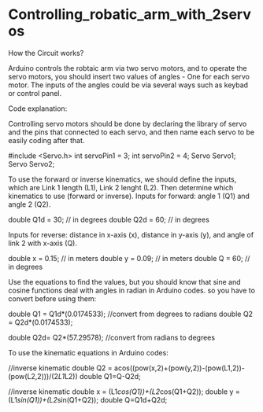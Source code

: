 # Controlling_robatic_arm_with_2servos

How the Circuit works?

Arduino controls the robtaic arm via two servo motors, and to operate the servo motors, you should insert two values of angles - One for each servo motor. 
The inputs of the angles could be via several ways such as keybad or control panel. 

Code explanation: 

Controlling servo motors should be done by declaring the library of servo and the pins that connected to each servo, and then name each servo to be easily coding after that.

#include <Servo.h>
int servoPin1 = 3; 
int servoPin2 = 4; 
Servo Servo1; 
Servo Servo2; 

To use the forward or inverse kinematics, we should define the inputs, which are Link 1 length (L1), Link 2 lenght (L2). 
Then determine which kinematics to use (forward or inverse).
Inputs for forward: angle 1 (Q1) and angle 2 (Q2). 

   double Q1d = 30;   // in degrees
   double Q2d = 60;   // in degrees
   
Inputs for reverse: distance in x-axis (x), distance in y-axis (y), and angle of link 2 with x-axis (Q). 

   double x = 0.15;   // in meters
   double y = 0.09;   // in meters
   double Q = 60;     // in degrees
   
Use the equations to find the values, but you should know that sine and cosine functions deal with angles in radian in Arduino codes. so you have to convert before using them:
   
   double Q1 = Q1d*(0.0174533); //convert from degrees to radians
   double Q2 = Q2d*(0.0174533);
   
   double Q2d= Q2*(57.29578); //convert from radians to degrees

To use the kinematic equations in Arduino codes:

//inverse kinematic 
   double Q2 = acos((pow(x,2)+(pow(y,2))-(pow(L1,2))-(pow(L2,2)))/(2*L1*L2))
   double Q1=Q-Q2d; 
   
//inverse kinematic 
   double x = (L1*cos(Q1))+(L2*cos(Q1+Q2));
   double y = (L1*sin(Q1))+(L2*sin(Q1+Q2));
   double Q=Q1d+Q2d; 

